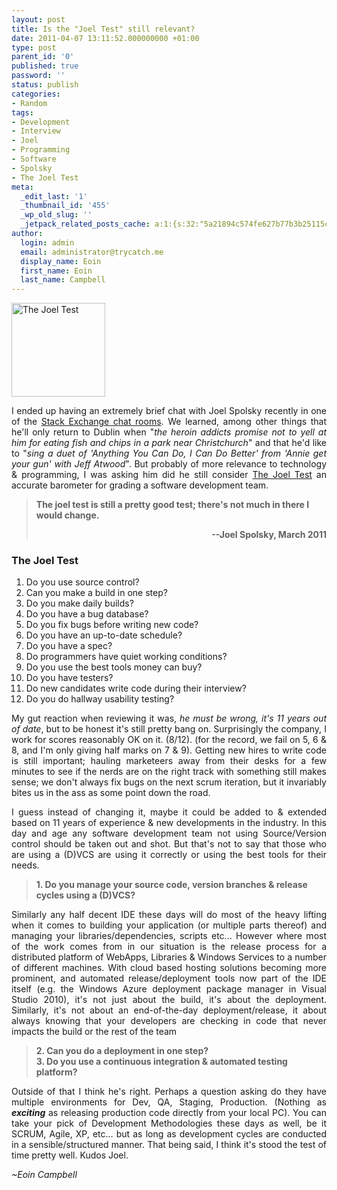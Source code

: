 ```yaml
---
layout: post
title: Is the "Joel Test" still relevant?
date: 2011-04-07 13:11:52.000000000 +01:00
type: post
parent_id: '0'
published: true
password: ''
status: publish
categories:
- Random
tags:
- Development
- Interview
- Joel
- Programming
- Software
- Spolsky
- The Joel Test
meta:
  _edit_last: '1'
  _thumbnail_id: '455'
  _wp_old_slug: ''
  _jetpack_related_posts_cache: a:1:{s:32:"5a21894c574fe627b77b3b25115ce2ef";a:2:{s:7:"expires";i:1517599603;s:7:"payload";a:3:{i:0;a:1:{s:2:"id";i:266;}i:1;a:1:{s:2:"id";i:468;}i:2;a:1:{s:2:"id";i:876;}}}}
author:
  login: admin
  email: administrator@trycatch.me
  display_name: Eoin
  first_name: Eoin
  last_name: Campbell
---
```

<p><img src="{{ site.baseurl }}/assets/quality-150x150.gif" alt="The Joel Test" title="The Joel Test" width="150" height="150" class="size-thumbnail wp-image-455" />
<p style="text-align: justify;">I ended up having an extremely brief chat with Joel Spolsky recently in one of the <a href="http://chat.stackexchange.com/">Stack Exchange chat rooms</a>. We learned, among other things that he'll only return to Dublin when "<em>the heroin addicts promise not to yell at him for eating fish and chips in a park near Christchurch</em>" and that he'd like to "<em>sing a duet of 'Anything You Can Do, I Can Do Better' from 'Annie get your gun' with Jeff Atwood</em>". But probably of more relevance to technology &amp; programming, I was asking him did he still consider <a title="The Joel Test: 12 Steps to Better Code - Joel on Software" href="http://www.joelonsoftware.com/articles/fog0000000043.html" target="_blank">The Joel Test</a> an accurate barometer for grading a software development team.</p>
<blockquote><p><strong>The joel test is still a pretty good test; there's not much in there I would change.</strong></p>
<p style="text-align: right;"><strong>--Joel Spolsky, March 2011</strong></p>
</blockquote>
<p><!--more--></p>
<h3>The Joel Test</h3>
<ol>
<li>Do you use source control?</li>
<li>Can you make a build in one step?</li>
<li>Do you make daily builds?</li>
<li>Do you have a bug database?</li>
<li>Do you fix bugs before writing new code?</li>
<li>Do you have an up-to-date schedule?</li>
<li>Do you have a spec?</li>
<li>Do programmers have quiet working conditions?</li>
<li>Do you use the best tools money can buy?</li>
<li>Do you have testers?</li>
<li>Do new candidates write code during their interview?</li>
<li>Do you do hallway usability testing?</li>
</ol>
<p style="text-align: justify;">My gut reaction when reviewing it was, <em>he must be wrong, it's 11 years out of date</em>, but to be honest it's still pretty bang on. Surprisingly the company, I work for scores reasonably OK on it. (8/12). (for the record, we fail on 5, 6 &amp; 8, and I'm only giving half marks on 7 &amp; 9). Getting new hires to write code is still important; hauling marketeers away from their desks for a few minutes to see if the nerds are on the right track with something still makes sense; we don't always fix bugs on the next scrum iteration, but it invariably bites us in the ass as some point down the road.</p>
<p style="text-align: justify;">I guess instead of changing it, maybe it could be added to &amp; extended based on 11 years of experience &amp; new developments in the industry. In this day and age any software development team not using Source/Version control should be taken out and shot. But that's not to say that those who are using a (D)VCS are using it correctly or using the best tools for their needs.</p>
<blockquote><p><strong>1. Do you manage your source code, version branches &amp; release cycles using a (D)VCS?</strong></p></blockquote>
<p style="text-align: justify;">Similarly any half decent IDE these days will do most of the heavy lifting when it comes to building your application (or multiple parts thereof) and managing your libraries/dependencies, scripts etc... However where most of the work comes from in our situation is the release process for a distributed platform of WebApps, Libraries &amp; Windows Services to a number of different machines. With cloud based hosting solutions becoming more prominent, and automated release/deployment tools now part of the IDE itself (e.g. the Windows Azure deployment package manager in Visual Studio 2010), it's not just about the build, it's about the deployment. Similarly, it's not about an end-of-the-day deployment/release, it about always knowing that your developers are checking in code that never impacts the build or the rest of the team</p>
<blockquote><p><strong>2. Can you do a deployment in one step?<br />
3. Do you use a continuous integration &amp; automated testing platform?</strong></p></blockquote>
<p style="text-align: justify;">Outside of that I think he's right. Perhaps a question asking do they have multiple environments for Dev, QA, Staging, Production. (Nothing as <em><strong>exciting</strong></em> as releasing production code directly from your local PC). You can take your pick of Development Methodologies these days as well, be it SCRUM, Agile, XP, etc... but as long as development cycles are conducted in a sensible/structured manner. That being said, I think it's stood the test of time pretty well. Kudos Joel.</p>
<p><em>~Eoin Campbell</em></p>
